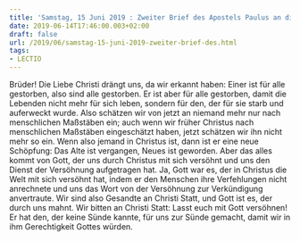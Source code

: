 ```yaml
---
title: 'Samstag, 15 Juni 2019 : Zweiter Brief des Apostels Paulus an die Korinther 5,14-21.'
date: 2019-06-14T17:46:00.003+02:00
draft: false
url: /2019/06/samstag-15-juni-2019-zweiter-brief-des.html
tags: 
- LECTIO
---
```


Brüder! Die Liebe Christi drängt uns, da wir erkannt haben: Einer ist für alle gestorben, also sind alle gestorben. Er ist aber für alle gestorben, damit die Lebenden nicht mehr für sich leben, sondern für den, der für sie starb und auferweckt wurde. Also schätzen wir von jetzt an niemand mehr nur nach menschlichen Maßstäben ein; auch wenn wir früher Christus nach menschlichen Maßstäben eingeschätzt haben, jetzt schätzen wir ihn nicht mehr so ein. Wenn also jemand in Christus ist, dann ist er eine neue Schöpfung: Das Alte ist vergangen, Neues ist geworden. Aber das alles kommt von Gott, der uns durch Christus mit sich versöhnt und uns den Dienst der Versöhnung aufgetragen hat. Ja, Gott war es, der in Christus die Welt mit sich versöhnt hat, indem er den Menschen ihre Verfehlungen nicht anrechnete und uns das Wort von der Versöhnung zur Verkündigung anvertraute. Wir sind also Gesandte an Christi Statt, und Gott ist es, der durch uns mahnt. Wir bitten an Christi Statt: Lasst euch mit Gott versöhnen! Er hat den, der keine Sünde kannte, für uns zur Sünde gemacht, damit wir in ihm Gerechtigkeit Gottes würden.